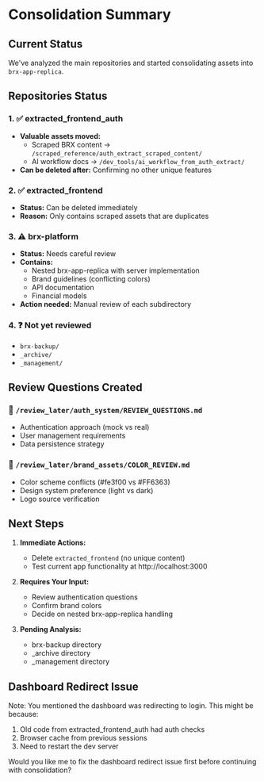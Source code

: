 # Consolidation Summary

## Current Status
We've analyzed the main repositories and started consolidating assets into `brx-app-replica`.

## Repositories Status

### 1. ✅ extracted_frontend_auth
- **Valuable assets moved:**
  - Scraped BRX content → `/scraped_reference/auth_extract_scraped_content/`
  - AI workflow docs → `/dev_tools/ai_workflow_from_auth_extract/`
- **Can be deleted after:** Confirming no other unique features

### 2. ✅ extracted_frontend  
- **Status:** Can be deleted immediately
- **Reason:** Only contains scraped assets that are duplicates

### 3. ⚠️ brx-platform
- **Status:** Needs careful review
- **Contains:**
  - Nested brx-app-replica with server implementation
  - Brand guidelines (conflicting colors)
  - API documentation
  - Financial models
- **Action needed:** Manual review of each subdirectory

### 4. ❓ Not yet reviewed
- `brx-backup/`
- `_archive/`
- `_management/`

## Review Questions Created

### 📁 `/review_later/auth_system/REVIEW_QUESTIONS.md`
- Authentication approach (mock vs real)
- User management requirements
- Data persistence strategy

### 📁 `/review_later/brand_assets/COLOR_REVIEW.md`
- Color scheme conflicts (#fe3f00 vs #FF6363)
- Design system preference (light vs dark)
- Logo source verification

## Next Steps

1. **Immediate Actions:**
   - Delete `extracted_frontend` (no unique content)
   - Test current app functionality at http://localhost:3000

2. **Requires Your Input:**
   - Review authentication questions
   - Confirm brand colors
   - Decide on nested brx-app-replica handling

3. **Pending Analysis:**
   - brx-backup directory
   - _archive directory
   - _management directory

## Dashboard Redirect Issue
Note: You mentioned the dashboard was redirecting to login. This might be because:
1. Old code from extracted_frontend_auth had auth checks
2. Browser cache from previous sessions
3. Need to restart the dev server

Would you like me to fix the dashboard redirect issue first before continuing with consolidation? 